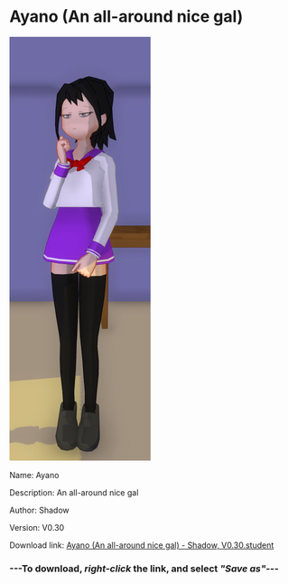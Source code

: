 # Ayano (An all-around nice gal)

<img src = "https://raw.githubusercontent.com/Arbiter1223/Daigaku-Gurashi-Custom-Students/master/Students/Files/Ayano%20(An%20all-around%20nice%20gal).png">

Name: Ayano

Description: An all-around nice gal

Author: Shadow

Version: V0.30

Download link: <a href="https://raw.githubusercontent.com/Arbiter1223/Daigaku-Gurashi-Custom-Students/master/Students/Files/Ayano%20(An%20all-around%20nice%20gal)%20-%20Shadow%2C%20V0.30.student">Ayano (An all-around nice gal) - Shadow, V0.30.student</a>

### ---**To download, _right-click_ the link, and select _"Save as"_**---
